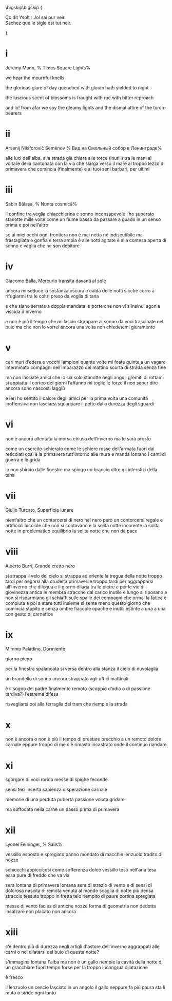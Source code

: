 
\bigskip\bigskip
{

Ço dit Ysolt : Jol sai pur veir.  
Sachez que le sigle est tut neir.

}

# i

Jeremy Mann, %
Times Square Lights%

we hear the mournful knells

the glorious glare of day
quenched with gloom
hath yielded to night

the luscious scent of blossoms
is fraught with rue
with bitter reproach

and lo! from afar we spy
the gleamy lights
and the dismal attire
of the torch-bearers

# ii

Arsenij Nikiforovič Semënov %
Вид на Смольный собор в Ленинграде%

alle luci dell'alba, alla strada già chiara
alle torce (inutili) tra le mani
al voltare della cantonata
con la via che slarga verso il mare
al troppo
lezzo di primavera che comincia
(finalmente)
e ai tuoi seni barbari, per ultimi

# iii

Sabin Bălaşa, %
Nunta cosmică%

il confine tra veglia chiacchierina
e sonno inconsapevole
l’ho superato stanotte mille volte
come un fiume basso da passare a guado
in un senso prima e poi nell’altro

se ai miei occhi ogni frontiera
non è mai netta né indiscutibile
ma frastagliata e gonfia e terra ampia
è alle notti agitate è alla contesa aperta
di sonno e veglia che ne son debitore

# iv

Giacomo Balla, Mercurio transita davanti al sole

ancora mi seduce la sostanza oscura
e calda delle notti sicché corro
a rifugiarmi tra le coltri
preso da voglia di tana

e che siano serrate a doppia mandata
le porte che non vi s'insinui
agonia viscida d'inverno

e non è più il tempo che mi lascio
strappare al sonno
da voci trascinate nel buio
ma che non lo vorrei ancora una volta
non chiedetemi giuramento

# v

cari muri d’edera e vecchi lampioni
quante volte mi foste quinta
a un vagare interminato
compagni nell’imbarazzo del mattino
scorta di strada senza fine

ma non lasciate amici
che io sia solo stanotte
negli angoli gremiti di rottami
si appiatta il corteo dei giorni
l’affanno mi toglie le forze
il non saper dire
ancora
sono nascosti
laggiù

e ieri ho sentito il calore degli amici
per la prima volta una comunità
inoffensiva
non lasciarsi squarciare il petto
dalla durezza degli sguardi

# vi

non è ancora allentata
la morsa chiusa dell'inverno
ma lo sarà presto

come un esercito schierato
come le schiere rosse dell'armata fuori dai reticolati
così è la primavera tutt'intorno alle mura
e manda lontano i canti di guerra e le grida

io non sbircio dalle finestre
ma spingo un braccio oltre gli interstizi della tana

# vii

Giulio Turcato, Superficie lunare

nient’altro che
un contorcersi di nero nel nero
però un contorcersi regale
e artificiali lucciole che non si contavano
e la solita notte incorente
la solita notte in problematico equilibrio
la solita notte che non dà pace

# viii

Alberto Burri, Grande cretto nero

si strappa il velo del cielo
si strappa ad oriente la tregua della notte
troppo tardi per negarsi alla crudeltà primaverile
troppo tardi per aggrapparsi all'inverno che dilegua
e il giorno dilaga tra le pietre
e per le vie di giovinezza antica
le membra stracche dal carico inutile e lungo
si riposano
e non si risparmiano gli schiaffi sulle spalle dei compagni
che ormai la fatica è compiuta
e poi a stare tutti insieme si sente meno
questo giorno che comincia stupito e senza ombre
fiaccole opache e inutili
estinte a una a una
con gesto di carnefice

# ix

Mimmo Paladino, Dormiente

giorno pieno

per la finestra spalancata
si versa dentro alla stanza
il cielo di nuvolaglia

un brandello di sonno ancora
strappato agli uffici mattinali

è il sogno del padre
finalmente remoto
(scoppio d’odio o di passione tardiva?)
l’estrema difesa

risvegliarsi poi alla ferraglia
del tram
che riempie la strada

# x

non è ancora
o non è più il tempo
di prestare orecchio
a un remoto dolore carnale
eppure
troppo di me c'è rimasto incastrato
onde il continuo riandare

# xi

sgorgare di voci
rorida messe
di spighe feconde

sensi tesi
incerta sapienza
disperazione carnale

memorie di una
perduta pubertà
passione voluta gridare

ma soffocata nella carne
un passo prima di primavera

# xii

Lyonel Feininger, %
Sails%

vessillo esposto e spregiato
panno mondato di macchie
lenzuolo tradito di nozze

schiocchi appiccicosi
come sofferenza dolce
vessillo teso nell'aria
tesa essa pure di freddo
che va via

sera lontana di primavera
lontana sera di strazio
di vento e di sensi
di dolorosa nascita
di remota venuta al mondo
scaglia di notte più densa
straccio tessuto troppo in fretta
telo riempito di paure
cortina spregiata

messe di vento
facies di antiche nozze
forma di geometria non dedotta
incalzare non placato
non ancora

# xiii

c’è dentro più di durezza
negli artigli d'astore dell'inverno
aggrappati alle carni
o nel dilatarsi del buio
di questa notte?

s'immagina lontana l'alba
ma non è
un gallo riempie la cavità della notte
di un gracchiare fuori tempo
forse per la troppo incongrua
dilatazione

è fresco

il lenzuolo un cencio lasciato in un angolo
il gallo neppure fa più paura
sta lì muto o stride ogni tanto
